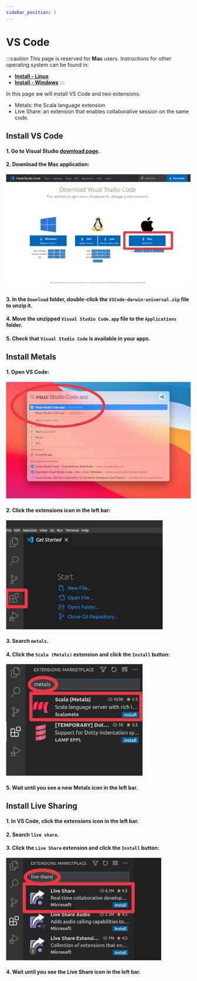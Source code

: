 ```yaml
---
sidebar_position: 3
---
```


# VS Code

:::caution
This page is reserved for **Mac** users. Instructions for other operating system can be found in:
- [**Install - Linux**](../linux/vscode)
- [**Install - Windows**](../windows/vscode)
:::

In this page we will install VS Code and two extensions:
- Metals: the Scala language extension
- Live Share: an extension that enables collaborative session on the same code.

## Install VS Code

#### 1. Go to Visual Studio [download page](https://code.visualstudio.com/Download).

#### 2. Download the Mac application:

![Download VS Code](/img/installation/mac/vscode-download.png)

#### 3. In the `Download` folder, double-click the `VSCode-darwin-universal.zip` file to unzip it.

#### 4. Move the unzipped  `Visual Studio Code.app` file to the `Applications` folder.

#### 5. Check that `Visual Studio Code` is available in your apps.

## Install Metals

#### 1. Open VS Code:

![Open VS Code](/img/installation/mac/vscode.png)

#### 2. Click the extensions icon in the left bar:

![Open Extensions](/img/installation/mac/vscode-extensions.png)

#### 3. Search `metals`.
#### 4. Click the `Scala (Metals)` extension and click the `Install` button:

![Install Metals](/img/installation/mac/vscode-metals.png)

#### 5. Wait until you see a new Metals icon in the left bar.

## Install Live Sharing

#### 1. In VS Code, click the extensions icon in the left bar.
#### 2. Search `live share`.
#### 3. Click the `Live Share` extension and click the `Install` button:

![Install Live Share](/img/installation/mac/vscode-live-share.png)

#### 4. Wait until you see the Live Share icon in the left bar.
